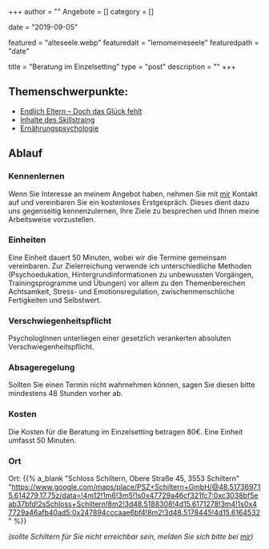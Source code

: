 +++
author = ""
Angebote = []
category = []

date = "2019-09-05"

featured = "alteseele.webp"
featuredalt = "lemomeineseele"
featuredpath = "date"


title = "Beratung im Einzelsetting"
type = "post"
description = ""
+++

## Themenschwerpunkte:


* [Endlich Eltern – Doch das Glück fehlt](/einzelsettingppd)
* [Inhalte des Skillstraing](/einzelsettingskills)
* [Ernährungspsychologie](/ernaehrung)


## Ablauf

### Kennenlernen

Wenn Sie Interesse an meinem Angebot haben, nehmen Sie mit [mir](/marlenekienbacher) Kontakt auf und vereinbaren Sie ein kostenloses Erstgespräch. Dieses dient dazu uns gegenseitig kennenzulernen, Ihre Ziele zu besprechen und Ihnen meine Arbeitsweise vorzustellen.

### Einheiten

Eine Einheit dauert 50 Minuten, wobei wir die Termine gemeinsam vereinbaren. Zur Zielerreichung verwende ich unterschiedliche Methoden (Psychoedukation, Hintergrundinformationen zu unbewussten Vorgängen, Trainingsprogramme und Übungen) vor allem zu den Themenbereichen Achtsamkeit, Stress- und Emotionsregulation, zwischenmenschliche Fertigkeiten und Selbstwert.

### Verschwiegenheitspflicht

PsychologInnen unterliegen einer gesetzlich verankerten absoluten Verschwiegenheitspflicht.

### Absageregelung
Sollten Sie einen Termin nicht wahrnehmen können, sagen Sie diesen bitte mindestens 48 Stunden vorher ab.

### Kosten
Die Kosten für die Beratung im Einzelsetting betragen 80€. Eine Einheit umfasst 50 Minuten.


### Ort

Ort: {{% a_blank "Schloss Schiltern, Obere Straße 45, 3553 Schiltern" "https://www.google.com/maps/place/PSZ+Schiltern+GmbH/@48.5173697,15.614279,17.75z/data=!4m12!1m6!3m5!1s0x47729a46cf321fc7:0xc3038bf5eab37bfd!2sSchloss+Schiltern!8m2!3d48.5188308!4d15.6171278!3m4!1s0x47729a46afb40ad5:0x247894cccaae6bf4!8m2!3d48.5178445!4d15.6164532" %}}

*(sollte Schiltern für Sie nicht erreichbar sein, melden Sie sich bitte bei [mir](/marlenekienbacher))*